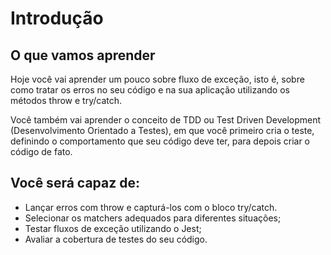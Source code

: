 # Introdução

## O que vamos aprender
Hoje você vai aprender um pouco sobre fluxo de exceção, isto é, sobre como tratar os erros no seu código e na sua aplicação utilizando os métodos throw e try/catch.

Você também vai aprender o conceito de TDD ou Test Driven Development (Desenvolvimento Orientado a Testes), em que você primeiro cria o teste, definindo o comportamento que seu código deve ter, para depois criar o código de fato.

## Você será capaz de:
- Lançar erros com throw e capturá-los com o bloco try/catch.
- Selecionar os matchers adequados para diferentes situações;
- Testar fluxos de exceção utilizando o Jest;
- Avaliar a cobertura de testes do seu código.
